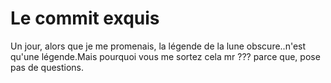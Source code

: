 # Le commit exquis

Un jour, alors que je me promenais,
la légende de la lune obscure..n'est qu'une légende.Mais pourquoi vous me sortez cela mr ??? parce que, pose pas de questions.
